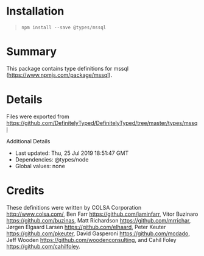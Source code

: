# Installation
> `npm install --save @types/mssql`

# Summary
This package contains type definitions for mssql (https://www.npmjs.com/package/mssql).

# Details
Files were exported from https://github.com/DefinitelyTyped/DefinitelyTyped/tree/master/types/mssql

Additional Details
 * Last updated: Thu, 25 Jul 2019 18:51:47 GMT
 * Dependencies: @types/node
 * Global values: none

# Credits
These definitions were written by COLSA Corporation <http://www.colsa.com/>, Ben Farr <https://github.com/jaminfarr>, Vitor Buzinaro <https://github.com/buzinas>, Matt Richardson <https://github.com/mrrichar>, Jørgen Elgaard Larsen <https://github.com/elhaard>, Peter Keuter <https://github.com/pkeuter>, David Gasperoni <https://github.com/mcdado>, Jeff Wooden <https://github.com/woodenconsulting>, and Cahil Foley <https://github.com/cahilfoley>.
